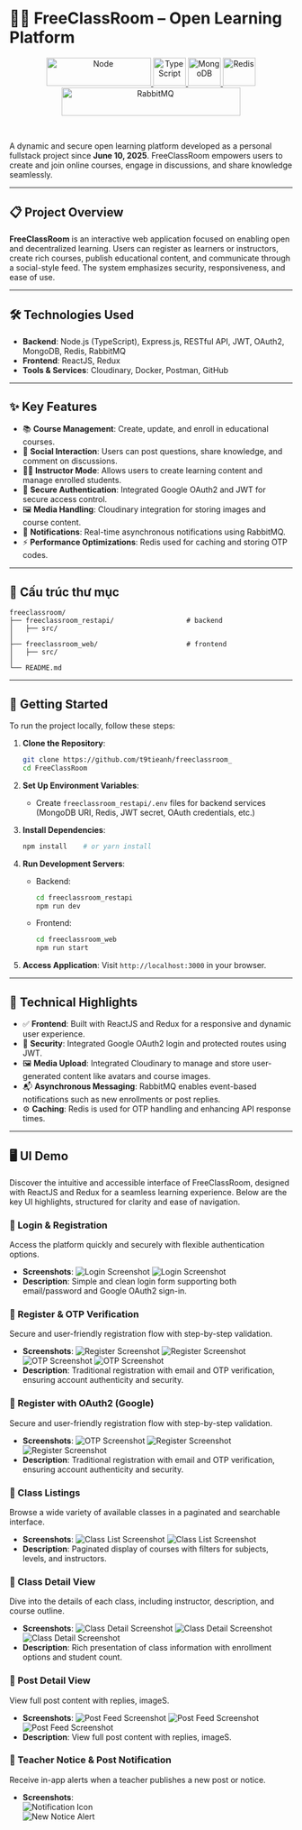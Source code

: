 
# 👨‍💻 FreeClassRoom – Open Learning Platform

<p align="center">
  <a href="/">
    <img alt="Node" src="https://upload.wikimedia.org/wikipedia/commons/thumb/7/7e/Node.js_logo_2015.svg/1200px-Node.js_logo_2015.svg.png" height=50 width=186/>
  </a>
  <a href="/">
    <img alt="TypeScript" src="https://upload.wikimedia.org/wikipedia/commons/thumb/f/f5/Typescript.svg/1200px-Typescript.svg.png" height=50 width=58/>
  </a>
  <a href="/">
    <img alt="MongoDB" src="https://cdn.worldvectorlogo.com/logos/mongodb-icon-2.svg" height=50 width=58/>
  </a>
  <a href="/">
    <img alt="Redis" src = "https://vutruso.com/wp-content/uploads/2023/06/redis.svg" height=50 width=58>
  </a>
  <a href="/">
    <img alt="RabbitMQ" src = "https://upload.wikimedia.org/wikipedia/commons/7/71/RabbitMQ_logo.svg" height=50 width=318>
  </a>
</p>
<br>

A dynamic and secure open learning platform developed as a personal fullstack project since **June 10, 2025**. FreeClassRoom empowers users to create and join online courses, engage in discussions, and share knowledge seamlessly.

---

## 📋 Project Overview

**FreeClassRoom** is an interactive web application focused on enabling open and decentralized learning. Users can register as learners or instructors, create rich courses, publish educational content, and communicate through a social-style feed. The system emphasizes security, responsiveness, and ease of use.

---

## 🛠️ Technologies Used

- **Backend**: Node.js (TypeScript), Express.js, RESTful API, JWT, OAuth2, MongoDB, Redis, RabbitMQ
- **Frontend**: ReactJS, Redux
- **Tools & Services**: Cloudinary, Docker, Postman, GitHub

---

## ✨ Key Features

- 📚 **Course Management**: Create, update, and enroll in educational courses.
- 💬 **Social Interaction**: Users can post questions, share knowledge, and comment on discussions.
- 🧑‍🏫 **Instructor Mode**: Allows users to create learning content and manage enrolled students.
- 🔐 **Secure Authentication**: Integrated Google OAuth2 and JWT for secure access control.
- 🖼️ **Media Handling**: Cloudinary integration for storing images and course content.
- 📣 **Notifications**: Real-time asynchronous notifications using RabbitMQ.
- ⚡ **Performance Optimizations**: Redis used for caching and storing OTP codes.

---


## 📂 Cấu trúc thư mục

```
freeclassroom/
├── freeclassroom_restapi/                  # backend
│   ├── src/
│
├── freeclassroom_web/                      # frontend
│   ├── src/
│
└── README.md
```

---



## 🚀 Getting Started

To run the project locally, follow these steps:

1. **Clone the Repository**:
   ```bash
   git clone https://github.com/t9tieanh/freeclassroom_
   cd FreeClassRoom
   ```

2. **Set Up Environment Variables**:
   - Create `freeclassroom_restapi/.env` files for backend services (MongoDB URI, Redis, JWT secret, OAuth credentials, etc.)

3. **Install Dependencies**:
   ```bash
   npm install    # or yarn install
   ```

4. **Run Development Servers**:
   - Backend:
     ```bash
     cd freeclassroom_restapi
     npm run dev
     ```
   - Frontend:
     ```bash
     cd freeclassroom_web
     npm run start
     ```

5. **Access Application**:
   Visit `http://localhost:3000` in your browser.

---

## 🧪 Technical Highlights

- ✅ **Frontend**: Built with ReactJS and Redux for a responsive and dynamic user experience.
- 🔐 **Security**: Integrated Google OAuth2 login and protected routes using JWT.
- 🖼️ **Media Upload**: Integrated Cloudinary to manage and store user-generated content like avatars and course images.
- 📬 **Asynchronous Messaging**: RabbitMQ enables event-based notifications such as new enrollments or post replies.
- ⚙️ **Caching**: Redis is used for OTP handling and enhancing API response times.

---


## 🖥️ UI Demo
Discover the intuitive and accessible interface of FreeClassRoom, designed with ReactJS and Redux for a seamless learning experience. Below are the key UI highlights, structured for clarity and ease of navigation.

### 🔐 Login & Registration
Access the platform quickly and securely with flexible authentication options.

- **Screenshots**:
  ![Login Screenshot](./screenshots/login.png)
  ![Login Screenshot](./screenshots/login1.png)
- **Description**: Simple and clean login form supporting both email/password and Google OAuth2 sign-in.

### 📝 Register & OTP Verification
Secure and user-friendly registration flow with step-by-step validation.

- **Screenshots**:
  ![Register Screenshot](./screenshots/register.png)
  ![Register Screenshot](./screenshots/register1.png)
  ![OTP Screenshot](./screenshots/otp.png)
  ![OTP Screenshot](./screenshots/otp1.png)
- **Description**: Traditional registration with email and OTP verification, ensuring account authenticity and security.

### 📝 Register with OAuth2 (Google)
Secure and user-friendly registration flow with step-by-step validation.

- **Screenshots**:
  ![OTP Screenshot](./screenshots/gg.png)
  ![Register Screenshot](./screenshots/register-gg.png)
  ![Register Screenshot](./screenshots/register-gg1.png)
- **Description**: Traditional registration with email and OTP verification, ensuring account authenticity and security.

### 🏫 Class Listings
Browse a wide variety of available classes in a paginated and searchable interface.

- **Screenshots**:
  ![Class List Screenshot](./screenshots/class-list.png)
  ![Class List Screenshot](./screenshots/class-list1.png)
- **Description**: Paginated display of courses with filters for subjects, levels, and instructors.

### 📘 Class Detail View
Dive into the details of each class, including instructor, description, and course outline.

- **Screenshots**:
  ![Class Detail Screenshot](./screenshots/class-detail.png)
  ![Class Detail Screenshot](./screenshots/class-detail1.png)
  ![Class Detail Screenshot](./screenshots/class-detail2.png)
- **Description**: Rich presentation of class information with enrollment options and student count.

### 🧾 Post Detail View
View full post content with replies, imageS.

- **Screenshots**:
  ![Post Feed Screenshot](./screenshots/post-feed.png)
  ![Post Feed Screenshot](./screenshots/post-feed1.png)
  ![Post Feed Screenshot](./screenshots/post-feed2.png)
- **Description**: View full post content with replies, imageS.


### 🔔 Teacher Notice & Post Notification  
Receive in-app alerts when a teacher publishes a new post or notice.

- **Screenshots**:  
  ![Notification Icon](./screenshots/notification.png)  
  ![New Notice Alert](./screenshots/notification2.png)  


